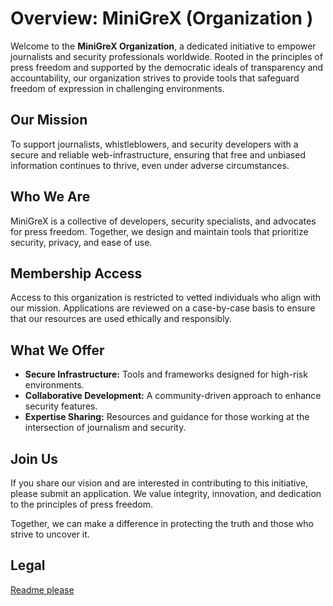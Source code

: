 # Overview: MiniGreX (Organization )

Welcome to the **MiniGreX Organization**, a dedicated initiative to empower journalists and security professionals worldwide. Rooted in the principles of press freedom and supported by the democratic ideals of transparency and accountability, our organization strives to provide tools that safeguard freedom of expression in challenging environments.

## **Our Mission**
To support journalists, whistleblowers, and security developers with a secure and reliable web-infrastructure, ensuring that free and unbiased information continues to thrive, even under adverse circumstances.

## **Who We Are**
MiniGreX is a collective of developers, security specialists, and advocates for press freedom. Together, we design and maintain tools that prioritize security, privacy, and ease of use.

## **Membership Access**
Access to this organization is restricted to vetted individuals who align with our mission. Applications are reviewed on a case-by-case basis to ensure that our resources are used ethically and responsibly.

## **What We Offer**
- **Secure Infrastructure:** Tools and frameworks designed for high-risk environments.
- **Collaborative Development:** A community-driven approach to enhance security features.
- **Expertise Sharing:** Resources and guidance for those working at the intersection of journalism and security.

## **Join Us**
If you share our vision and are interested in contributing to this initiative, please submit an application. We value integrity, innovation, and dedication to the principles of press freedom.

Together, we can make a difference in protecting the truth and those who strive to uncover it.

## Legal
[Readme please](LEGAL.md) 
